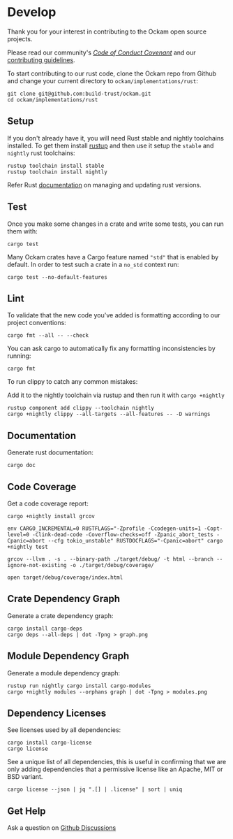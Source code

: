 # Develop

Thank you for your interest in contributing to the Ockam open source projects.

Please read our community's [*Code of Conduct Covenant*][conduct] and
our [contributing guidelines][contributing].

To start contributing to our rust code, clone the Ockam repo from Github and
change your current directory to `ockam/implementations/rust`:

```
git clone git@github.com:build-trust/ockam.git
cd ockam/implementations/rust
```

## Setup

If you don't already have it, you will need Rust stable and nightly toolchains
installed. To get them install [rustup](https://rustup.rs) and then use it
setup the `stable` and `nightly` rust toolchains:

```
rustup toolchain install stable
rustup toolchain install nightly
```

Refer Rust [documentation][rustup-manage-versions] on managing and
updating rust versions.

## Test

Once you make some changes in a crate and write some tests, you can run them
with:

```
cargo test
```

Many Ockam crates have a Cargo feature named `"std"` that is enabled by default.
In order to test such a crate in a `no_std` context run:

```
cargo test --no-default-features
```

## Lint

To validate that the new code you've added is formatting according to
our project conventions:

```
cargo fmt --all -- --check
```

You can ask cargo to automatically fix any formatting inconsistencies
by running:

```
cargo fmt
```

To run clippy to catch any common mistakes:

Add it to the nightly toolchain via rustup and then run it with `cargo +nightly`

```
rustup component add clippy --toolchain nightly
cargo +nightly clippy --all-targets --all-features -- -D warnings
```

## Documentation

Generate rust documentation:

```
cargo doc
```

## Code Coverage

Get a code coverage report:

```
cargo +nightly install grcov

env CARGO_INCREMENTAL=0 RUSTFLAGS="-Zprofile -Ccodegen-units=1 -Copt-level=0 -Clink-dead-code -Coverflow-checks=off -Zpanic_abort_tests -Cpanic=abort --cfg tokio_unstable" RUSTDOCFLAGS="-Cpanic=abort" cargo +nightly test

grcov --llvm . -s . --binary-path ./target/debug/ -t html --branch --ignore-not-existing -o ./target/debug/coverage/

open target/debug/coverage/index.html
```

## Crate Dependency Graph

Generate a crate dependency graph:

```
cargo install cargo-deps
cargo deps --all-deps | dot -Tpng > graph.png
```

## Module Dependency Graph

Generate a module dependency graph:

```
rustup run nightly cargo install cargo-modules
cargo +nightly modules --orphans graph | dot -Tpng > modules.png
```

## Dependency Licenses

See licenses used by all dependencies:

```
cargo install cargo-license
cargo license
```

See a unique list of all dependencies, this is useful in confirming that
we are only adding dependencies that a permissive license like an
Apache, MIT or BSD variant.

```
cargo license --json | jq ".[] | .license" | sort | uniq
```

## Get Help

Ask a question on [Github Discussions](https://github.com/build-trust/ockam/discussions)



[conduct]: https://github.com/build-trust/.github/blob/main/CODE_OF_CONDUCT.md
[contributing]: https://github.com/build-trust/.github/blob/main/CONTRIBUTING.md
[rustup-manage-versions]: https://doc.rust-lang.org/nightly/edition-guide/rust-2018/rustup-for-managing-rust-versions.html#rustup-for-managing-rust-versions
